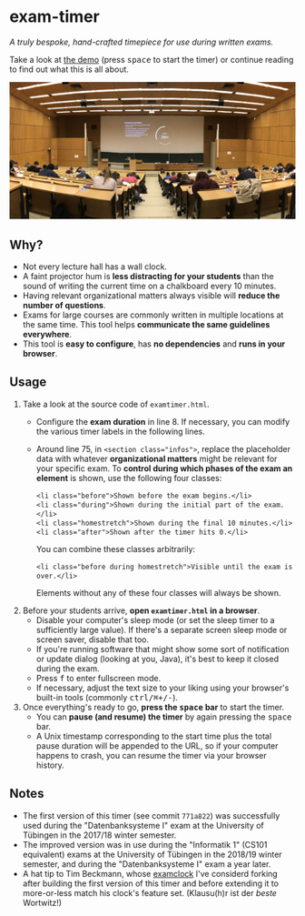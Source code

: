 # exam-timer

*A truly bespoke, hand-crafted timepiece for use during written exams.*

Take a look at [the demo](https://doersino.github.io/exam-timer/examtimer.html) (press <kbd>space</kbd> to start the timer) or continue reading to find out what this is all about.

<img src="photo.jpg" alt="">


## Why?

* Not every lecture hall has a wall clock.
* A faint projector hum is **less distracting for your students** than the sound of writing the current time on a chalkboard every 10 minutes.
* Having relevant organizational matters always visible will **reduce the number of questions**.
* Exams for large courses are commonly written in multiple locations at the same time. This tool helps **communicate the same guidelines everywhere**.
* This tool is **easy to configure**, has **no dependencies** and **runs in your browser**.


## Usage

1. Take a look at the source code of `examtimer.html`.
    * Configure the **exam duration** in line 8. If necessary, you can modify the various timer labels in the following lines.
    * Around line 75, in `<section class="infos">`, replace the placeholder data with whatever **organizational matters** might be relevant for your specific exam. To **control during which phases of the exam an element** is shown, use the following four classes:

        ```
        <li class="before">Shown before the exam begins.</li>
        <li class="during">Shown during the initial part of the exam.</li>
        <li class="homestretch">Shown during the final 10 minutes.</li>
        <li class="after">Shown after the timer hits 0.</li>
        ```

        You can combine these classes arbitrarily:

        ```
        <li class="before during homestretch">Visible until the exam is over.</li>
        ```

        Elements without any of these four classes will always be shown.
2. Before your students arrive, **open `examtimer.html` in a browser**.
    * Disable your computer's sleep mode (or set the sleep timer to a sufficiently large value). If there's a separate screen sleep mode or screen saver, disable that too.
    * If you're running software that might show some sort of notification or update dialog (looking at you, Java), it's best to keep it closed during the exam.
    * Press <kbd>f</kbd> to enter fullscreen mode.
    * If necessary, adjust the text size to your liking using your browser's built-in tools (commonly <kbd>ctrl/⌘</kbd><kbd>+/-</kbd>).
3. Once everything's ready to go, **press the <kbd>space</kbd> bar** to start the timer.
    * You can **pause (and resume) the timer** by again pressing the <kbd>space</kbd> bar.
    * A Unix timestamp corresponding to the start time plus the total pause duration will be appended to the URL, so if your computer happens to crash, you can resume the timer via your browser history.


## Notes

* The first version of this timer (see commit `771a822`) was successfully used during the "Datenbanksysteme I" exam at the University of Tübingen in the 2017/18 winter semester.
* The improved version was in use during the "Informatik 1" (CS101 equivalent) exams at the University of Tübingen in the 2018/19 winter semester, and during the "Datenbanksysteme I" exam a year later.
* A hat tip to Tim Beckmann, whose [examclock](https://github.com/elogy/examclock) I've considerd forking after building the first version of this timer and before extending it to more-or-less match his clock's feature set. (Klausu(h)r ist der *beste* Wortwitz!)
